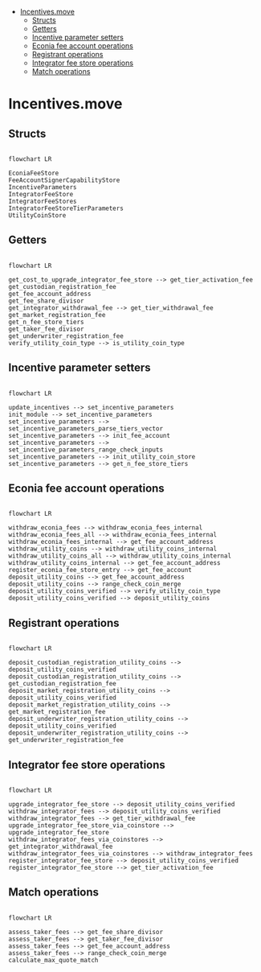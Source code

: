 - [Incentives.move](#incentivesmove)
  - [Structs](#structs)
  - [Getters](#getters)
  - [Incentive parameter setters](#incentive-parameter-setters)
  - [Econia fee account operations](#econia-fee-account-operations)
  - [Registrant operations](#registrant-operations)
  - [Integrator fee store operations](#integrator-fee-store-operations)
  - [Match operations](#match-operations)

# Incentives.move

## Structs

```mermaid

flowchart LR

EconiaFeeStore
FeeAccountSignerCapabilityStore
IncentiveParameters
IntegratorFeeStore
IntegratorFeeStores
IntegratorFeeStoreTierParameters
UtilityCoinStore

```

## Getters

```mermaid

flowchart LR

get_cost_to_upgrade_integrator_fee_store --> get_tier_activation_fee
get_custodian_registration_fee
get_fee_account_address
get_fee_share_divisor
get_integrator_withdrawal_fee --> get_tier_withdrawal_fee
get_market_registration_fee
get_n_fee_store_tiers
get_taker_fee_divisor
get_underwriter_registration_fee
verify_utility_coin_type --> is_utility_coin_type

```

## Incentive parameter setters

```mermaid

flowchart LR

update_incentives --> set_incentive_parameters
init_module --> set_incentive_parameters
set_incentive_parameters --> set_incentive_parameters_parse_tiers_vector
set_incentive_parameters --> init_fee_account
set_incentive_parameters --> set_incentive_parameters_range_check_inputs
set_incentive_parameters --> init_utility_coin_store
set_incentive_parameters --> get_n_fee_store_tiers

```

## Econia fee account operations

```mermaid

flowchart LR

withdraw_econia_fees --> withdraw_econia_fees_internal
withdraw_econia_fees_all --> withdraw_econia_fees_internal
withdraw_econia_fees_internal --> get_fee_account_address
withdraw_utility_coins --> withdraw_utility_coins_internal
withdraw_utility_coins_all --> withdraw_utility_coins_internal
withdraw_utility_coins_internal --> get_fee_account_address
register_econia_fee_store_entry --> get_fee_account
deposit_utility_coins --> get_fee_account_address
deposit_utility_coins --> range_check_coin_merge
deposit_utility_coins_verified --> verify_utility_coin_type
deposit_utility_coins_verified --> deposit_utility_coins

```

## Registrant operations

```mermaid

flowchart LR

deposit_custodian_registration_utility_coins --> deposit_utility_coins_verified
deposit_custodian_registration_utility_coins --> get_custodian_registration_fee
deposit_market_registration_utility_coins --> deposit_utility_coins_verified
deposit_market_registration_utility_coins --> get_market_registration_fee
deposit_underwriter_registration_utility_coins --> deposit_utility_coins_verified
deposit_underwriter_registration_utility_coins --> get_underwriter_registration_fee

```

## Integrator fee store operations

```mermaid

flowchart LR

upgrade_integrator_fee_store --> deposit_utility_coins_verified
withdraw_integrator_fees --> deposit_utility_coins_verified
withdraw_integrator_fees --> get_tier_withdrawal_fee
upgrade_integrator_fee_store_via_coinstore --> upgrade_integrator_fee_store
withdraw_integrator_fees_via_coinstores --> get_integrator_withdrawal_fee
withdraw_integrator_fees_via_coinstores --> withdraw_integrator_fees
register_integrator_fee_store --> deposit_utility_coins_verified
register_integrator_fee_store --> get_tier_activation_fee

```

## Match operations

```mermaid

flowchart LR

assess_taker_fees --> get_fee_share_divisor
assess_taker_fees --> get_taker_fee_divisor
assess_taker_fees --> get_fee_account_address
assess_taker_fees --> range_check_coin_merge
calculate_max_quote_match

```
